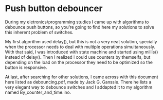 # Push button debouncer

During my eletronics/programming studies I came up with algorithms to debounce push buttons, so you're going to find here my solutions to solve this inherent problem of switches.

My first algorithm used delay(), but this is not a very neat solution, specially when the processor needs to deal with multiple operations simultaneously. With that said, I was introduced with state machine and started using millis() instead of delay(). Then I realized I could use counters by themselfs, but depending on the load on the processor they need to be optimized so the button is responsive.

At last, after searching for other solutions, I came across with this document here listed as debouncing.pdf, made by Jack G. Ganssle. There he lists a very elegant way to debounce switches and I addapted it to my algorithm named By_counter_and_time.ino.